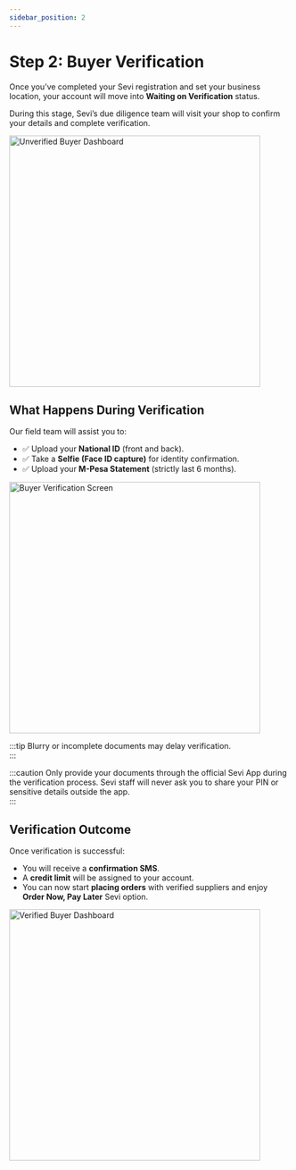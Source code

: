 ```yaml
---
sidebar_position: 2
---
```


# Step 2: Buyer Verification

Once you’ve completed your Sevi registration and set your business location, your account will move into **Waiting on Verification** status.  

During this stage, Sevi’s due diligence team will visit your shop to confirm your details and complete verification.  

<img src="/buyer/008.png" alt="Unverified Buyer Dashboard" width="450"/>  


## What Happens During Verification
Our field team will assist you to:  

- ✅ Upload your **National ID** (front and back).  
- ✅ Take a **Selfie (Face ID capture)** for identity confirmation.  
- ✅ Upload your **M-Pesa Statement** (strictly last 6 months).  

<img src="/buyer/009.png" alt="Buyer Verification Screen" width="450"/>  
<!-- <img src="/buyer/009.png" alt="KYC ID Upload" width="250"/>  
<img src="/buyer/010.png" alt="Face ID Capture" width="250"/>  
<img src="/buyer/011.png" alt="M-Pesa Statement Upload" width="250"/>   -->

:::tip
Blurry or incomplete documents may delay verification.  
:::  

:::caution
Only provide your documents through the official Sevi App during the verification process. Sevi staff will never ask you to share your PIN or sensitive details outside the app.  
:::


## Verification Outcome
Once verification is successful:  
- You will receive a **confirmation SMS**.  
- A **credit limit** will be assigned to your account.  
- You can now start **placing orders** with verified suppliers and enjoy **Order Now, Pay Later** Sevi option.  

<img src="/buyer/012.png" alt="Verified Buyer Dashboard" width="450"/>  


